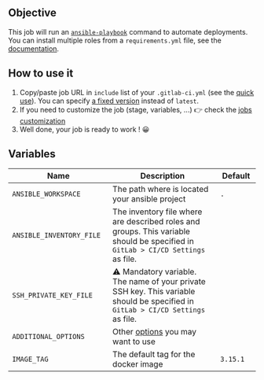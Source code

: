 ## Objective

This job will run an [`ansible-playbook`](https://docs.ansible.com/ansible/latest/user_guide/playbooks.html) command to automate deployments. You can install multiple roles from a `requirements.yml` file, see the [documentation](https://docs.ansible.com/ansible/latest/galaxy/user_guide.html#installing-multiple-roles-from-a-file).

## How to use it

1. Copy/paste job URL in `include` list of your `.gitlab-ci.yml` (see the [quick use](https://docs.r2devops.io/get-started/use-templates/#use-a-template)). You can specify [a fixed version](https://docs.r2devops.io/get-started/use-templates/#versioning) instead of `latest`.
2. If you need to customize the job (stage, variables, ...) 👉 check the [jobs
   customization](https://docs.r2devops.io/get-started/use-templates/#job-templates-customization)
3. Well done, your job is ready to work ! 😀

## Variables

| Name | Description | Default |
| ---- | ----------- | ------- |
| `ANSIBLE_WORKSPACE` <img width=100/> | The path where is located your ansible project <img width=175/> | `.` <img width=100/> |
| `ANSIBLE_INVENTORY_FILE` | The inventory file where are described roles and groups. This variable should be specified in `GitLab > CI/CD Settings` as file.  | ` ` |
| `SSH_PRIVATE_KEY_FILE` | ⚠️ Mandatory variable. The name of your private SSH key. This variable should be specified in `GitLab > CI/CD Settings` as file. | ` ` |
| `ADDITIONAL_OPTIONS` | Other [options](https://docs.ansible.com/ansible/latest/cli/ansible-playbook.html#common-options) you may want to use | ` ` |
| `IMAGE_TAG` | The default tag for the docker image | `3.15.1` |